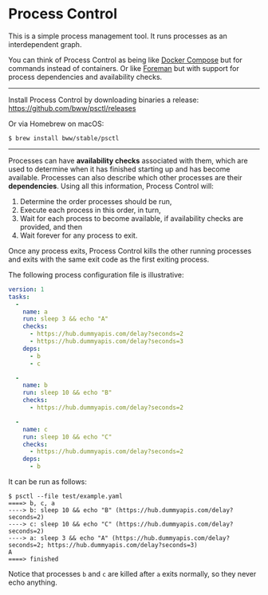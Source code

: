 # Process Control
This is a simple process management tool. It runs processes as an interdependent graph.

You can think of Process Control as being like [Docker Compose](https://docs.docker.com/compose/) but for commands instead of containers. Or like [Foreman](https://ddollar.github.io/foreman/) but with support for process dependencies and availability checks.

<hr>

Install Process Control by downloading binaries a release:
https://github.com/bww/psctl/releases

Or via Homebrew on macOS:
```
$ brew install bww/stable/psctl
```

<hr>

Processes can have **availability checks** associated with them, which are used to determine when it has finished starting up and has become available. Processes can also describe which other processes are their **dependencies**. Using all this information, Process Control will:

1. Determine the order processes should be run,
2. Execute each process in this order, in turn,
3. Wait for each process to become available, if availability checks are provided, and then
4. Wait forever for any process to exit.

Once any process exits, Process Control kills the other running processes and exits with the same exit code as the first exiting process.

The following process configuration file is illustrative:

```yaml
version: 1
tasks:
  -
    name: a
    run: sleep 3 && echo "A"
    checks:
      - https://hub.dummyapis.com/delay?seconds=2
      - https://hub.dummyapis.com/delay?seconds=3
    deps:
      - b
      - c

  -
    name: b
    run: sleep 10 && echo "B"
    checks:
      - https://hub.dummyapis.com/delay?seconds=2

  -
    name: c
    run: sleep 10 && echo "C"
    checks:
      - https://hub.dummyapis.com/delay?seconds=2
    deps:
      - b

```

It can be run as follows:

```
$ psctl --file test/example.yaml
====> b, c, a
----> b: sleep 10 && echo "B" (https://hub.dummyapis.com/delay?seconds=2)
----> c: sleep 10 && echo "C" (https://hub.dummyapis.com/delay?seconds=2)
----> a: sleep 3 && echo "A" (https://hub.dummyapis.com/delay?seconds=2; https://hub.dummyapis.com/delay?seconds=3)
A
====> finished
```

Notice that processes `b` and `c` are killed after `a` exits normally, so they never echo anything.
